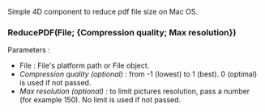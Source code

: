 Simple 4D component to reduce pdf file size on Mac OS.

### ReducePDF(File; {Compression quality; Max resolution})
Parameters :

* File : File's platform path or File object.
* *Compression quality (optional)* : from -1 (lowest) to 1 (best). 0 (optimal) is used if not passed.
* *Max resolution (optional)* : to limit pictures resolution, pass a number (for example 150). No limit is used if not passed.
